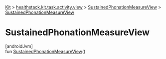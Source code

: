 
[Kit](../../../kit.html) > [healthstack.kit.task.activity.view](../index.html) > [SustainedPhonationMeasureView](index.html) > [SustainedPhonationMeasureView](-sustained-phonation-measure-view.html)



# SustainedPhonationMeasureView



[androidJvm]\
fun [SustainedPhonationMeasureView](-sustained-phonation-measure-view.html)()




